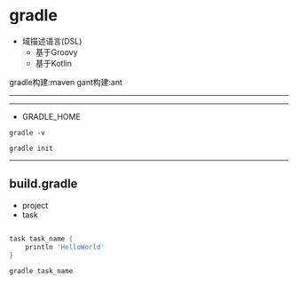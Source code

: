 # gradle


- 域描述语言(DSL)
    - 基于Groovy
    - 基于Kotlin

gradle构建:maven
gant构建:ant

---



---

- GRADLE_HOME

```
gradle -v

gradle init

```


---
## build.gradle
- project
- task


```gradle

task task_name {
    println 'HelloWorld'
}

```

`gradle task_name`

